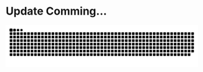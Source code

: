 # Update Comming...
 
 
![Snake animation](https://raw.githubusercontent.com/Platane/snk/output/github-contribution-grid-snake.svg)
